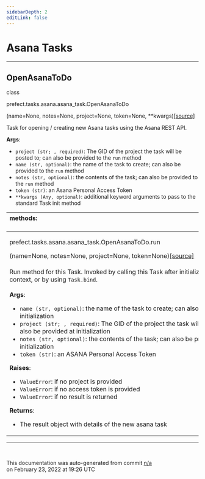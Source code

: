 ```yaml
---
sidebarDepth: 2
editLink: false
---
```

# Asana Tasks
---
 ## OpenAsanaToDo
 <div class='class-sig' id='prefect-tasks-asana-asana-task-openasanatodo'><p class="prefect-sig">class </p><p class="prefect-class">prefect.tasks.asana.asana_task.OpenAsanaToDo</p>(name=None, notes=None, project=None, token=None, **kwargs)<span class="source"><a href="https://github.com/PrefectHQ/prefect/blob/master/src/prefect/tasks/asana/asana_task.py#L11">[source]</a></span></div>

Task for opening / creating new Asana tasks using the Asana REST API.

**Args**:     <ul class="args"><li class="args">`project (str; , required)`: The GID of the project the task will be posted to;         can also be provided to the `run` method     </li><li class="args">`name (str, optional)`: the name of the task to create; can also be provided to the         `run` method     </li><li class="args">`notes (str, optional)`: the contents of the task; can also be provided to the `run` method     </li><li class="args">`token (str)`: an Asana Personal Access Token     </li><li class="args">`**kwargs (Any, optional)`: additional keyword arguments to pass to the standard Task         init method</li></ul>

|methods: &nbsp;&nbsp;&nbsp;&nbsp;&nbsp;&nbsp;&nbsp;&nbsp;&nbsp;&nbsp;&nbsp;&nbsp;&nbsp;&nbsp;&nbsp;&nbsp;&nbsp;&nbsp;&nbsp;&nbsp;&nbsp;&nbsp;&nbsp;&nbsp;&nbsp;&nbsp;&nbsp;&nbsp;&nbsp;&nbsp;&nbsp;&nbsp;&nbsp;&nbsp;&nbsp;&nbsp;&nbsp;&nbsp;&nbsp;&nbsp;&nbsp;&nbsp;&nbsp;&nbsp;&nbsp;&nbsp;&nbsp;&nbsp;&nbsp;&nbsp;&nbsp;&nbsp;&nbsp;&nbsp;&nbsp;&nbsp;&nbsp;&nbsp;&nbsp;&nbsp;&nbsp;&nbsp;&nbsp;&nbsp;&nbsp;&nbsp;&nbsp;&nbsp;&nbsp;&nbsp;&nbsp;&nbsp;&nbsp;&nbsp;&nbsp;&nbsp;&nbsp;&nbsp;&nbsp;&nbsp;&nbsp;&nbsp;&nbsp;&nbsp;&nbsp;&nbsp;&nbsp;&nbsp;&nbsp;&nbsp;&nbsp;&nbsp;&nbsp;&nbsp;&nbsp;&nbsp;&nbsp;&nbsp;&nbsp;&nbsp;&nbsp;&nbsp;&nbsp;&nbsp;&nbsp;&nbsp;&nbsp;&nbsp;&nbsp;&nbsp;&nbsp;&nbsp;&nbsp;&nbsp;&nbsp;&nbsp;&nbsp;&nbsp;&nbsp;&nbsp;&nbsp;&nbsp;&nbsp;&nbsp;&nbsp;&nbsp;&nbsp;&nbsp;&nbsp;&nbsp;&nbsp;&nbsp;&nbsp;&nbsp;&nbsp;&nbsp;&nbsp;&nbsp;&nbsp;&nbsp;&nbsp;&nbsp;&nbsp;&nbsp;&nbsp;&nbsp;&nbsp;&nbsp;&nbsp;&nbsp;|
|:----|
 | <div class='method-sig' id='prefect-tasks-asana-asana-task-openasanatodo-run'><p class="prefect-class">prefect.tasks.asana.asana_task.OpenAsanaToDo.run</p>(name=None, notes=None, project=None, token=None)<span class="source"><a href="https://github.com/PrefectHQ/prefect/blob/master/src/prefect/tasks/asana/asana_task.py#L40">[source]</a></span></div>
<p class="methods">Run method for this Task. Invoked by calling this Task after initialization within a Flow context, or by using `Task.bind`.<br><br>**Args**: <ul class="args"><li class="args">`name (str, optional)`: the name of the task to create; can also be provided at initialization </li><li class="args">`project (str; , required)`: The GID of the project the task will be posted to;     can also be provided at initialization </li><li class="args">`notes (str, optional)`: the contents of the task; can also be provided at initialization </li><li class="args">`token (str)`: an ASANA Personal Access Token</li></ul> **Raises**:     <ul class="args"><li class="args">`ValueError`: if no project is provided     </li><li class="args">`ValueError`: if no access token is provided     </li><li class="args">`ValueError`: if no result is returned</li></ul> **Returns**:     <ul class="args"><li class="args">The result object with details of the new asana task</li></ul></p>|

---
<br>


<p class="auto-gen">This documentation was auto-generated from commit <a href='https://github.com/PrefectHQ/prefect/commit/n/a'>n/a</a> </br>on February 23, 2022 at 19:26 UTC</p>